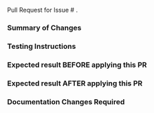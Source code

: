 Pull Request for Issue # .

### Summary of Changes



### Testing Instructions



### Expected result BEFORE applying this PR



### Expected result AFTER applying this PR



### Documentation Changes Required

